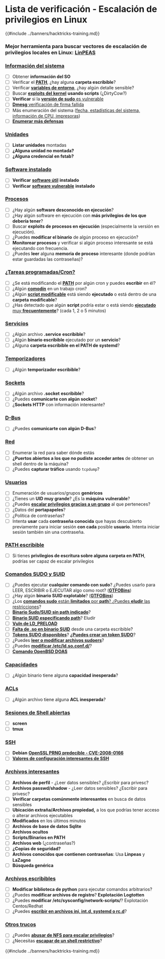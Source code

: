 # Lista de verificación - Escalación de privilegios en Linux

{{#include ../banners/hacktricks-training.md}}

### **Mejor herramienta para buscar vectores de escalación de privilegios locales en Linux:** [**LinPEAS**](https://github.com/carlospolop/privilege-escalation-awesome-scripts-suite/tree/master/linPEAS)

### [Información del sistema](privilege-escalation/#system-information)

- [ ] Obtener **información del SO**
- [ ] Verificar el [**PATH**](privilege-escalation/#path), ¿hay alguna **carpeta escribible**?
- [ ] Verificar [**variables de entorno**](privilege-escalation/#env-info), ¿hay algún detalle sensible?
- [ ] Buscar [**exploits del kernel**](privilege-escalation/#kernel-exploits) **usando scripts** (¿DirtyCow?)
- [ ] **Verificar** si la [**versión de sudo** es vulnerable](privilege-escalation/#sudo-version)
- [ ] [**Dmesg** verificación de firma fallida](privilege-escalation/#dmesg-signature-verification-failed)
- [ ] Más enumeración del sistema ([fecha, estadísticas del sistema, información de CPU, impresoras](privilege-escalation/#more-system-enumeration))
- [ ] [**Enumerar más defensas**](privilege-escalation/#enumerate-possible-defenses)

### [Unidades](privilege-escalation/#drives)

- [ ] **Listar unidades** montadas
- [ ] **¿Alguna unidad no montada?**
- [ ] **¿Alguna credencial en fstab?**

### [**Software instalado**](privilege-escalation/#installed-software)

- [ ] **Verificar** [**software útil**](privilege-escalation/#useful-software) **instalado**
- [ ] **Verificar** [**software vulnerable**](privilege-escalation/#vulnerable-software-installed) **instalado**

### [Procesos](privilege-escalation/#processes)

- [ ] ¿Hay algún **software desconocido en ejecución**?
- [ ] ¿Hay algún software en ejecución con **más privilegios de los que debería tener**?
- [ ] Buscar **exploits de procesos en ejecución** (especialmente la versión en ejecución).
- [ ] ¿Puedes **modificar el binario** de algún proceso en ejecución?
- [ ] **Monitorear procesos** y verificar si algún proceso interesante se está ejecutando con frecuencia.
- [ ] ¿Puedes **leer** alguna **memoria de proceso** interesante (donde podrían estar guardadas las contraseñas)?

### [¿Tareas programadas/Cron?](privilege-escalation/#scheduled-jobs)

- [ ] ¿Se está modificando el [**PATH**](privilege-escalation/#cron-path) por algún cron y puedes **escribir** en él?
- [ ] ¿Algún [**comodín**](privilege-escalation/#cron-using-a-script-with-a-wildcard-wildcard-injection) en un trabajo cron?
- [ ] ¿Algún [**script modificable**](privilege-escalation/#cron-script-overwriting-and-symlink) está siendo **ejecutado** o está dentro de una **carpeta modificable**?
- [ ] ¿Has detectado que algún **script** podría estar o está siendo [**ejecutado** muy **frecuentemente**](privilege-escalation/#frequent-cron-jobs)? (cada 1, 2 o 5 minutos)

### [Servicios](privilege-escalation/#services)

- [ ] ¿Algún archivo **.service** **escribible**?
- [ ] ¿Algún **binario escribible** ejecutado por un **servicio**?
- [ ] ¿Alguna **carpeta escribible en el PATH de systemd**?

### [Temporizadores](privilege-escalation/#timers)

- [ ] ¿Algún **temporizador escribible**?

### [Sockets](privilege-escalation/#sockets)

- [ ] ¿Algún archivo **.socket** **escribible**?
- [ ] ¿Puedes **comunicarte con algún socket**?
- [ ] ¿**Sockets HTTP** con información interesante?

### [D-Bus](privilege-escalation/#d-bus)

- [ ] ¿Puedes **comunicarte con algún D-Bus**?

### [Red](privilege-escalation/#network)

- [ ] Enumerar la red para saber dónde estás
- [ ] **¿Puertos abiertos a los que no pudiste acceder antes** de obtener un shell dentro de la máquina?
- [ ] ¿Puedes **capturar tráfico** usando `tcpdump`?

### [Usuarios](privilege-escalation/#users)

- [ ] Enumeración de usuarios/grupos **genéricos**
- [ ] ¿Tienes un **UID muy grande**? ¿Es la **máquina** **vulnerable**?
- [ ] ¿Puedes [**escalar privilegios gracias a un grupo**](privilege-escalation/interesting-groups-linux-pe/) al que perteneces?
- [ ] ¿Datos del **portapapeles**?
- [ ] ¿Política de contraseñas?
- [ ] Intenta **usar** cada **contraseña conocida** que hayas descubierto previamente para iniciar sesión **con cada** posible **usuario**. Intenta iniciar sesión también sin una contraseña.

### [PATH escribible](privilege-escalation/#writable-path-abuses)

- [ ] Si tienes **privilegios de escritura sobre alguna carpeta en PATH**, podrías ser capaz de escalar privilegios

### [Comandos SUDO y SUID](privilege-escalation/#sudo-and-suid)

- [ ] ¿Puedes ejecutar **cualquier comando con sudo**? ¿Puedes usarlo para LEER, ESCRIBIR o EJECUTAR algo como root? ([**GTFOBins**](https://gtfobins.github.io))
- [ ] ¿Hay algún **binario SUID explotable**? ([**GTFOBins**](https://gtfobins.github.io))
- [ ] ¿Los [**comandos sudo** están **limitados** por **path**? ¿Puedes **eludir** las restricciones](privilege-escalation/#sudo-execution-bypassing-paths)?
- [ ] [**Binario Sudo/SUID sin path indicado**](privilege-escalation/#sudo-command-suid-binary-without-command-path)?
- [ ] [**Binario SUID especificando path**](privilege-escalation/#suid-binary-with-command-path)? Eludir
- [ ] [**Vuln de LD_PRELOAD**](privilege-escalation/#ld_preload)
- [ ] [**Falta de .so en binario SUID**](privilege-escalation/#suid-binary-so-injection) desde una carpeta escribible?
- [ ] [**Tokens SUDO disponibles**](privilege-escalation/#reusing-sudo-tokens)? [**¿Puedes crear un token SUDO**](privilege-escalation/#var-run-sudo-ts-less-than-username-greater-than)?
- [ ] ¿Puedes [**leer o modificar archivos sudoers**](privilege-escalation/#etc-sudoers-etc-sudoers-d)?
- [ ] ¿Puedes [**modificar /etc/ld.so.conf.d/**](privilege-escalation/#etc-ld-so-conf-d)?
- [ ] [**Comando OpenBSD DOAS**](privilege-escalation/#doas)

### [Capacidades](privilege-escalation/#capabilities)

- [ ] ¿Algún binario tiene alguna **capacidad inesperada**?

### [ACLs](privilege-escalation/#acls)

- [ ] ¿Algún archivo tiene alguna **ACL inesperada**?

### [Sesiones de Shell abiertas](privilege-escalation/#open-shell-sessions)

- [ ] **screen**
- [ ] **tmux**

### [SSH](privilege-escalation/#ssh)

- [ ] **Debian** [**OpenSSL PRNG predecible - CVE-2008-0166**](privilege-escalation/#debian-openssl-predictable-prng-cve-2008-0166)
- [ ] [**Valores de configuración interesantes de SSH**](privilege-escalation/#ssh-interesting-configuration-values)

### [Archivos interesantes](privilege-escalation/#interesting-files)

- [ ] **Archivos de perfil** - ¿Leer datos sensibles? ¿Escribir para privesc?
- [ ] **Archivos passwd/shadow** - ¿Leer datos sensibles? ¿Escribir para privesc?
- [ ] **Verificar carpetas comúnmente interesantes** en busca de datos sensibles
- [ ] **Ubicación extraña/Archivos propiedad,** a los que podrías tener acceso o alterar archivos ejecutables
- [ ] **Modificados** en los últimos minutos
- [ ] **Archivos de base de datos Sqlite**
- [ ] **Archivos ocultos**
- [ ] **Scripts/Binarios en PATH**
- [ ] **Archivos web** (¿contraseñas?)
- [ ] **¿Copias de seguridad?**
- [ ] **Archivos conocidos que contienen contraseñas**: Usa **Linpeas** y **LaZagne**
- [ ] **Búsqueda genérica**

### [**Archivos escribibles**](privilege-escalation/#writable-files)

- [ ] **Modificar biblioteca de python** para ejecutar comandos arbitrarios?
- [ ] ¿Puedes **modificar archivos de registro**? **Explotación Logtotten**
- [ ] ¿Puedes **modificar /etc/sysconfig/network-scripts/**? Explotación Centos/Redhat
- [ ] ¿Puedes [**escribir en archivos ini, int.d, systemd o rc.d**](privilege-escalation/#init-init-d-systemd-and-rc-d)?

### [**Otros trucos**](privilege-escalation/#other-tricks)

- [ ] ¿Puedes [**abusar de NFS para escalar privilegios**](privilege-escalation/#nfs-privilege-escalation)?
- [ ] ¿Necesitas [**escapar de un shell restrictivo**](privilege-escalation/#escaping-from-restricted-shells)?

{{#include ../banners/hacktricks-training.md}}

